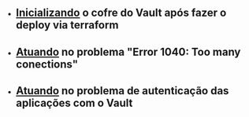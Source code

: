 - ## [Inicializando](subitems/vault-initialization.md) o cofre do Vault após fazer o deploy via terraform
- ## [Atuando](subitems/too-many-connections-error.md) no problema "Error 1040: Too many conections"
- ## [Atuando](subitems/authentication-error-sidecard-pod.md) no problema de autenticação das aplicações com o Vault